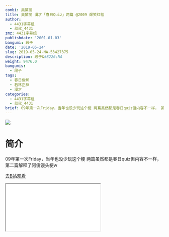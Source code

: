 ```yaml
---
combi: 奥黛丽
title: 奥黛丽 漫才「春日Quiz」两篇 @2009 爆笑红毯
author:
  - 4431字幕组
  - 叔叔_4431
zmz: 4431字幕组
publishdate: '2001-01-03'
bangumi: 段子
date: '2019-05-24'
slug: 2019-05-24-NA-53427375
description: 段子&#8226;NA
weight: 9476.0
bangumis:
  - 段子
tags:
  - 春日俊彰
  - 若林正恭
  - 漫才
categories:
  - 4431字幕组
  - 叔叔_4431
brief: 09年第一次Friday，当年也没少玩这个梗 两篇虽然都是春日quiz但内容不一样， 第二篇解释了阿俊馒头梗w
---
```

![](https://raw.githubusercontent.com/tcgriffith/owaraisite/master/static/tmpimg/3b183ed0d4b33c884be56ff9208cac5db096b9d1.jpg.480.jpg)
# 简介  
09年第一次Friday，当年也没少玩这个梗
两篇虽然都是春日quiz但内容不一样，
第二篇解释了阿俊馒头梗w  

[去B站观看](https://www.bilibili.com/video/av53427375/)
<div class ="resp-container"><iframe class="testiframe" src="//player.bilibili.com/player.html?aid=53427375"", scrolling="no", allowfullscreen="true" > </iframe></div> 
